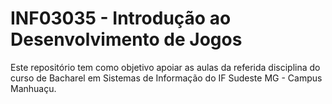 # INF03035 - Introdução ao Desenvolvimento de Jogos

Este repositório tem como objetivo apoiar as aulas da referida disciplina do curso de Bacharel em Sistemas de Informação do IF Sudeste MG - Campus Manhuaçu.